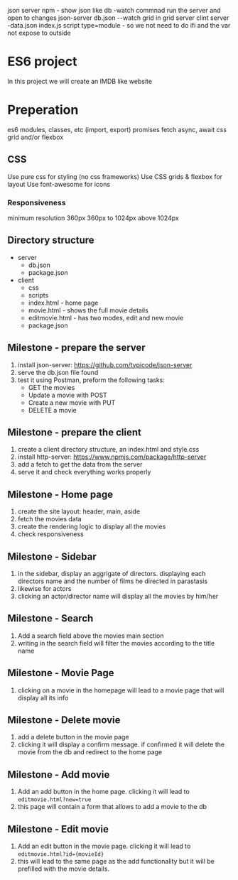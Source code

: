 

json server npm - show json like db   -watch commnad run the server and open to changes
json-server db.json --watch
grid in grid
server clint 
server  -data.json
index.js script type=module  - so we not need to do ifi and the var not expose to outside 

# ES6 project

In this project we will create an IMDB like website

# Preperation
es6 modules, classes, etc (import, export)
promises
fetch
async, await
css grid and/or flexbox

## CSS
Use pure css for styling (no css frameworks)
Use CSS grids & flexbox for layout
Use font-awesome for icons

### Responsiveness
minimum resolution 360px
360px to 1024px
above 1024px

## Directory structure

* server
    * db.json
    * package.json
* client
    * css
    * scripts
    * index.html - home page
    * movie.html - shows the full movie details
    * editmovie.html - has two modes, edit and new movie
    * package.json

## Milestone - prepare the server
1. install json-server: https://github.com/typicode/json-server 
1. serve the db.json file found
1. test it using Postman, preform the following tasks:
    * GET the movies
    * Update a movie with POST
    * Create a new movie with PUT
    * DELETE a movie

## Milestone - prepare the client
1. create a client directory structure, an index.html and style.css
1. install http-server: https://www.npmjs.com/package/http-server 
1. add a fetch to get the data from the server 
1. serve it and check everything works properly


## Milestone - Home page
1. create the site layout: header, main, aside
1. fetch the movies data
1. create the rendering logic to display all the movies
1. check responsiveness

## Milestone - Sidebar
1. in the sidebar, display an aggrigate of directors. displaying each directors name and the number of films he directed in parastasis
1. likewise for actors
1. clicking an actor/director name will display all the movies by him/her

## Milestone - Search
1. Add a search field above the movies main section
1. writing in the search field will filter the movies according to the title name

## Milestone - Movie Page
1. clicking on a movie in the homepage will lead to a movie page that will display all its info

## Milestone - Delete movie
1. add a delete button in the movie page
1. clicking it will display a confirm message. if confirmed it will delete the movie from the db and redirect to the home page

## Milestone - Add movie
1. Add an add button in the home page. clicking it will lead to `editmovie.html?new=true`
1. this page will contain a form that allows to add a movie to the db

## Milestone - Edit movie
1. Add an edit button in the movie page. clicking it will lead to `editmovie.html?id={movieId}`
2. this will lead to the same page as the add functionality but it will be prefilled with the movie details.